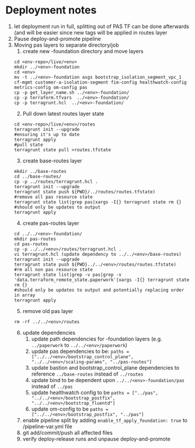 # Deployment notes


1. let deployment run in full, splitting out of PAS TF can be done afterwards (and will be easier since new tags will be applied in routes layer
2. Pause deploy-and-promote pipeline
3. Moving pas layers to separate directory/job
   1. create new <env>-foundation directory and move layers
    ```
    cd <env-repo>/live/<env>
    mkdir ../<env>-foundation
    cd <env>
    mv -t ../<env>-foundation asgs bootstrap_isolation_segment_vpc_1 cf-mgmt customer-a-isolation-segment fim-config healthwatch-config metrics-config om-config pas
    cp -p get_layer_name.sh ../<env>-foundation/
    cp -p terraform.tfvars  ../<env>-foundation/
    cp -p terragrunt.hcl  ../<env>-foundation/
    ```
   2. Pull down latest routes layer state 
    ```
    cd <env-repo>/live/<env>/routes
    terragrunt init --upgrade
    #ensuring it's up to date
    terragrunt apply
    #pull state
    terragrunt state pull >routes.tfstate
    ```
   3. create base-routes layer  
    ```
    mkdir ../base-routes
    cd ../base-routes/
    cp -p ../routes/terragrunt.hcl .
    terragrunt init --upgrade
    terragrunt state push ${PWD}/../routes/routes.tfstate)
    #remove all pas resource state
    terragrunt state list|grep pas|xargs -I{} terragrunt state rm {}
    #should only be updates to output
    terragrunt apply
    ```
   4. create pas-routes layer 
    ```
    cd ../../<env>-foundation/
    mkdir pas-routes
    cd pas-routes
    cp -p ../../<env>/routes/terragrunt.hcl .
    vi terragrunt.hcl (update dependency to ../../<env>/base-routes)
    terragrunt init --upgrade
    terragrunt state push ${PWD}../../<env>/routes/routes.tfstate)
    #rm all non pas resource state
    terragrunt state list|grep -v pas|grep -v 'data.terraform_remote_state.paperwork'|xargs -I{} terragrunt state rm {}
    #should only be updates to output and potentially replacing order in array
    terragrunt apply
    ```
    5. remove old pas layer
    ```
    rm -rf ../../<env>/routes
    ```
    6. update dependencies
       1. update path dependencies for <env>-foundation layers (e.g. `../paperwork` to `../../<env>/paperwork`)
       2. update pas dependencies to be:
    `paths = ["../../<env>/bootstrap_control_plane", "../../<env>/scaling-params", "../pas-routes"]`
       3. update bastion and bootstrap_control_plane dependencies to reference `../base-routes` instead of `../routes`
       4. update bind to be dependent upon `../../<env>-foundation/pas` instead of `../pas`
       5. update healthwatch config to be `paths = ["../pas", "../../<env>/bootstrap_postfix", "../../<env>/bootstrap_fluentd"]`
       6. update om-config to be `paths = ["../../<env>/bootstrap_postfix", "../pas"]`
    7. enable pipeline split by adding `enable_tf_apply_foundation: true` to <env>/pipeline-var.yml file
    8. git add/commit/push all affected files
    9. verify deploy-release runs and unpause deploy-and-promote
    ```